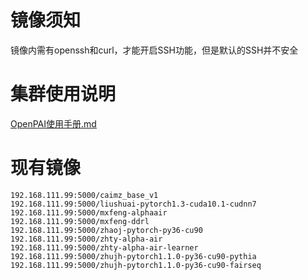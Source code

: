 # 镜像须知
镜像内需有openssh和curl，才能开启SSH功能，但是默认的SSH并不安全
# 集群使用说明
[OpenPAI使用手册.md](https://github.com/visaki/Manual-collection/blob/master/OpenPAI%E4%BD%BF%E7%94%A8%E6%89%8B%E5%86%8C%EF%BC%88v0.15.0%EF%BC%89.md)
# 现有镜像
```
192.168.111.99:5000/caimz_base_v1
192.168.111.99:5000/liushuai-pytorch1.3-cuda10.1-cudnn7
192.168.111.99:5000/mxfeng-alphaair 
192.168.111.99:5000/mxfeng-ddrl
192.168.111.99:5000/zhaoj-pytorch-py36-cu90
192.168.111.99:5000/zhty-alpha-air
192.168.111.99:5000/zhty-alpha-air-learner
192.168.111.99:5000/zhujh-pytorch1.1.0-py36-cu90-pythia
192.168.111.99:5000/zhujh-pytorch1.1.0-py36-cu90-fairseq
```
